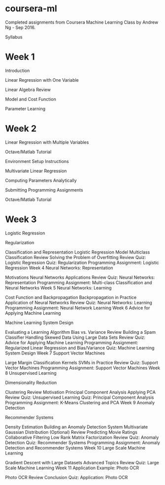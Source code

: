 # coursera-ml
Completed assignments from Coursera Machine Learning Class by Andrew Ng - Sep 2016. 

Syllabus

# Week 1

  Introduction

  Linear Regression with One Variable

  Linear Algebra Review
    
  Model and Cost Function
  
  Parameter Learning
    

# Week 2

Linear Regression with Multiple Variables

Octave/Matlab Tutorial

  Environment Setup Instructions
  
  Multivariate Linear Regression
 
  Computing Parameters Analytically
  
  Submitting Programming Assignments
  
  Octave/Matlab Tutorial
  
# Week 3

Logistic Regression

Regularization

Classification and Representation
Logistic Regression Model
Multiclass Classification
Review
Solving the Problem of Overfitting
Review
Quiz: Logistic Regression
Quiz: Regularization
Programming Assignment: Logistic Regression
Week 4
Neural Networks: Representation

Motivations
Neural Networks
Applications
Review
Quiz: Neural Networks: Representation
Programming Assignment: Multi-class Classification and Neural Networks
Week 5
Neural Networks: Learning

Cost Function and Backpropagation
Backpropagation in Practice
Application of Neural Networks
Review
Quiz: Neural Networks: Learning
Programming Assignment: Neural Network Learning
Week 6
Advice for Applying Machine Learning

Machine Learning System Design

Evaluating a Learning Algorithm
Bias vs. Variance
Review
Building a Spam Classifier
Handling Skewed Data
Using Large Data Sets
Review
Quiz: Advice for Applying Machine Learning
Programming Assignment: Regularized Linear Regression and Bias/Variance
Quiz: Machine Learning System Design
Week 7
Support Vector Machines

Large Margin Classification
Kernels
SVMs in Practice
Review
Quiz: Support Vector Machines
Programming Assignment: Support Vector Machines
Week 8
Unsupervised Learning

Dimensionality Reduction

Clustering
Review
Motivation
Principal Component Analysis
Applying PCA
Review
Quiz: Unsupervised Learning
Quiz: Principal Component Analysis
Programming Assignment: K-Means Clustering and PCA
Week 9
Anomaly Detection

Recommender Systems

Density Estimation
Building an Anomaly Detection System
Multivariate Gaussian Distribution (Optional)
Review
Predicting Movie Ratings
Collaborative Filtering
Low Rank Matrix Factorization
Review
Quiz: Anomaly Detection
Quiz: Recommender Systems
Programming Assignment: Anomaly Detection and Recommender Systems
Week 10
Large Scale Machine Learning

Gradient Descent with Large Datasets
Advanced Topics
Review
Quiz: Large Scale Machine Learning
Week 11
Application Example: Photo OCR

Photo OCR
Review
Conclusion
Quiz: Application: Photo OCR
